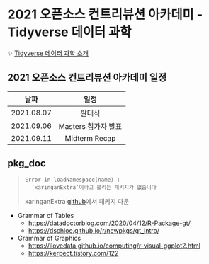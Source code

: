 # 2021 오픈소스 컨트리뷰션 아카데미 - Tidyverse 데이터 과학

<!---
<img src = "https://www.tidyverse.org/images/tidyverse-default.png" width="12%" height="12%">
--->

✨ [Tidyverse 데이터 과학 소개](https://drive.google.com/file/d/1AFbgEz_hTackz9wzVgfKZ50CKZCtuCXs/view?usp=sharing)

## 2021 오픈소스 컨트리뷰션 아카데미 일정
| <center> 날짜 </center> | <center> 일정 </center> |
|:---:|:---:|
| <center> 2021.08.07 </center> | <center> 발대식 </center> |
| <center> 2021.09.06 </center> | <center> Masters 참가자 발표 </center> |
| <center> 2021.09.11 </center> | <center> Midterm Recap </center> |

## pkg_doc
> ```
> Error in loadNamespace(name) : 
>   ‘xaringanExtra’이라고 불리는 패키지가 없습니다
> ```
> xaringanExtra [github](https://github.com/gadenbuie/xaringanExtra/)에서 패키지 다운

* Grammar of Tables
  * https://datadoctorblog.com/2020/04/12/R-Package-gt/
  * https://dschloe.github.io/r/newpkgs/gt_intro/
* Grammar of Graphics
  * https://ilovedata.github.io/computing/r-visual-ggplot2.html
  * https://kerpect.tistory.com/122
